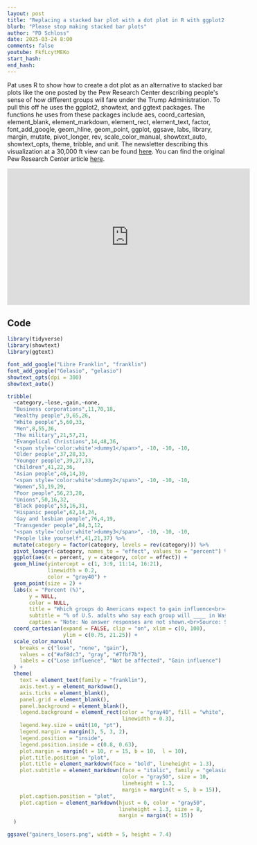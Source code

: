 ```yaml
---
layout: post
title: "Replacing a stacked bar plot with a dot plot in R with ggplot2 using sentiment analysis data from the Pew Research Center (CC352)"
blurb: "Please stop making stacked bar plots"
author: "PD Schloss"
date: 2025-03-24 8:00
comments: false
youtube: FkfLcytMEKo
start_hash: 
end_hash: 
---
```


Pat uses R to show how to create a dot plot as an alternative to stacked bar plots like the one posted by the Pew Research Center describing people's sense of how different groups will fare under the Trump Administration. To pull this off he uses the ggplot2, showtext, and ggtext packages. The functions he uses from these packages include aes, coord_cartesian, element_blank, element_markdown, element_rect, element_text, factor, font_add_google, geom_hline, geom_point, ggplot, ggsave, labs, library, margin, mutate, pivot_longer, rev, scale_color_manual, showtext_auto, showtext_opts, theme, tribble, and unit. The newsletter describing this visualization at a 30,000 ft view can be found [here](https://shop.riffomonas.org/posts/my-second-least-favorite-data-visualization-type). You can find the original Pew Research Center article [here](https://www.pewresearch.org/short-reads/2025/02/28/americans-expect-corporations-the-wealthy-white-people-and-other-groups-to-gain-influence-under-trump/).

<iframe style="margin: 0 auto;display:block;" width="560" height="315" src="https://www.youtube.com/embed/{{ page.youtube }}" frameborder="0" allow="accelerometer; autoplay; encrypted-media; gyroscope; picture-in-picture" allowfullscreen></iframe>


## Code

```R
library(tidyverse)
library(showtext)
library(ggtext)

font_add_google("Libre Franklin", "franklin")
font_add_google("Gelasio", "gelasio")
showtext_opts(dpi = 300)
showtext_auto()

tribble(
  ~category,~lose,~gain,~none,
  "Business corporations",11,70,18,
  "Wealthy people",9,65,26,
  "White people",5,60,33,
  "Men",8,55,36,
  "The military",21,57,21,
  "Evangelical Christians",14,48,36,
  "<span style='color:white'>dummy1</span>", -10, -10, -10,
  "Older people",37,28,33,
  "Younger people",39,27,33,
  "Children",41,22,36,
  "Asian people",46,14,39,
  "<span style='color:white'>dummy2</span>", -10, -10, -10,
  "Women",51,19,29,
  "Poor people",56,23,20,
  "Unions",50,16,32,
  "Black people",53,16,31,
  "Hispanic people",62,14,24,
  "Gay and lesbian people",76,4,19,
  "Transgender people",84,3,12,
  "<span style='color:white'>dummy3</span>", -10, -10, -10,
  "People like yourself",41,21,37) %>%
  mutate(category = factor(category, levels = rev(category))) %>%
  pivot_longer(-category, names_to = "effect", values_to = "percent") %>%
  ggplot(aes(x = percent, y = category, color = effect)) +
  geom_hline(yintercept = c(1, 3:9, 11:14, 16:21),
             linewidth = 0.2,
             color = "gray40") +
  geom_point(size = 2) +
  labs(x = "Percent (%)",
       y = NULL,
       color = NULL,
       title = "Which groups do Americans expect to gain influence<br>— and lose it — in Trump's second term?",
       subtitle = "% of U.S. adults who say each group will ____ in Washington with Donald<br>Trump taking office",
       caption = "Note: No answer responses are not shown.<br>Source: Survey of U.S. adults conducted Jan. 27-Feb. 2, 2025.<br>**<span style='color:black'>RIFFOMONAS RESEARCH CENTER</span>**") +
  coord_cartesian(expand = FALSE, clip = "on", xlim = c(0, 100), 
                  ylim = c(0.75, 21.25)) +
  scale_color_manual(
    breaks = c("lose", "none", "gain"),
    values = c("#af8dc3", "gray", "#7fbf7b"),
    labels = c("Lose influence", "Not be affected", "Gain influence")
  ) +
  theme(
    text = element_text(family = "franklin"),
    axis.text.y = element_markdown(),
    axis.ticks = element_blank(),
    panel.grid = element_blank(),
    panel.background = element_blank(),
    legend.background = element_rect(color = "gray40", fill = "white",
                                     linewidth = 0.3),
    legend.key.size = unit(10, "pt"),
    legend.margin = margin(3, 5, 3, 2),
    legend.position = "inside",
    legend.position.inside = c(0.8, 0.63),
    plot.margin = margin(t = 10, r = 15, b = 10,  l = 10),
    plot.title.position = "plot",
    plot.title = element_markdown(face = "bold", lineheight = 1.3),
    plot.subtitle = element_markdown(face = "italic", family = "gelasio",
                                     color = "gray50", size = 10,
                                     lineheight = 1.3,
                                     margin = margin(t = 5, b = 15)),
    plot.caption.position = "plot",
    plot.caption = element_markdown(hjust = 0, color = "gray50",
                                    lineheight = 1.3, size = 8,
                                    margin = margin(t = 15))
  )

ggsave("gainers_losers.png", width = 5, height = 7.4)
``` 